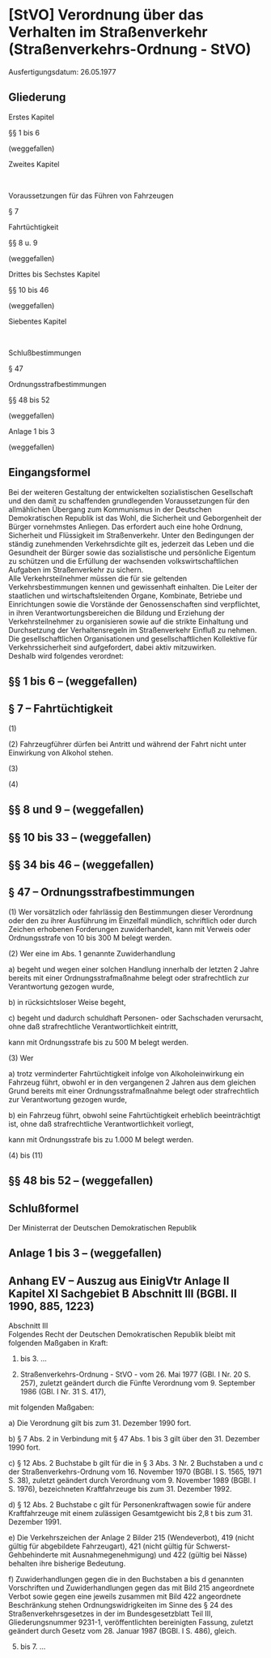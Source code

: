 # [StVO] Verordnung über das Verhalten im Straßenverkehr  (Straßenverkehrs-Ordnung - StVO)

Ausfertigungsdatum: 26.05.1977

 

## Gliederung

Erstes Kapitel

§§ 1 bis 6

(weggefallen)

Zweites Kapitel

 

Voraussetzungen für das Führen von Fahrzeugen

§ 7

Fahrtüchtigkeit

§§ 8 u. 9

(weggefallen)

Drittes bis Sechstes Kapitel

§§ 10 bis 46

(weggefallen)

Siebentes Kapitel

 

Schlußbestimmungen

§ 47

Ordnungsstrafbestimmungen

§§ 48 bis 52

(weggefallen)

Anlage 1 bis 3

(weggefallen)


## Eingangsformel

Bei der weiteren Gestaltung der entwickelten sozialistischen Gesellschaft und den damit zu schaffenden grundlegenden Voraussetzungen für den allmählichen Übergang zum Kommunismus in der Deutschen Demokratischen Republik ist das Wohl, die Sicherheit und Geborgenheit der Bürger vornehmstes Anliegen. Das erfordert auch eine hohe Ordnung, Sicherheit und Flüssigkeit im Straßenverkehr. Unter den Bedingungen der ständig zunehmenden Verkehrsdichte gilt es, jederzeit das Leben und die Gesundheit der Bürger sowie das sozialistische und persönliche Eigentum zu schützen und die Erfüllung der wachsenden volkswirtschaftlichen Aufgaben im Straßenverkehr zu sichern.  
Alle Verkehrsteilnehmer müssen die für sie geltenden Verkehrsbestimmungen kennen und gewissenhaft einhalten. Die Leiter der staatlichen und wirtschaftsleitenden Organe, Kombinate, Betriebe und Einrichtungen sowie die Vorstände der Genossenschaften sind verpflichtet, in ihren Verantwortungsbereichen die Bildung und Erziehung der Verkehrsteilnehmer zu organisieren sowie auf die strikte Einhaltung und Durchsetzung der Verhaltensregeln im Straßenverkehr Einfluß zu nehmen. Die gesellschaftlichen Organisationen und gesellschaftlichen Kollektive für Verkehrssicherheit sind aufgefordert, dabei aktiv mitzuwirken.  
Deshalb wird folgendes verordnet:


## §§ 1 bis 6 – (weggefallen)


## § 7 – Fahrtüchtigkeit

(1)

(2) Fahrzeugführer dürfen bei Antritt und während der Fahrt nicht unter Einwirkung von Alkohol stehen.

(3)

(4)


## §§ 8 und 9 – (weggefallen)


## §§ 10 bis 33 – (weggefallen)


## §§ 34 bis 46 – (weggefallen)


## § 47 – Ordnungsstrafbestimmungen

(1) Wer vorsätzlich oder fahrlässig den Bestimmungen dieser Verordnung oder den zu ihrer Ausführung im Einzelfall mündlich, schriftlich oder durch Zeichen erhobenen Forderungen zuwiderhandelt, kann mit Verweis oder Ordnungsstrafe von 10 bis 300 M belegt werden.

(2) Wer eine im Abs. 1 genannte Zuwiderhandlung

a) begeht und wegen einer solchen Handlung innerhalb der letzten 2 Jahre bereits mit einer Ordnungsstrafmaßnahme belegt oder strafrechtlich zur Verantwortung gezogen wurde,

b) in rücksichtsloser Weise begeht,

c) begeht und dadurch schuldhaft Personen- oder Sachschaden verursacht, ohne daß strafrechtliche Verantwortlichkeit eintritt,

kann mit Ordnungsstrafe bis zu 500 M belegt werden.

(3) Wer

a) trotz verminderter Fahrtüchtigkeit infolge von Alkoholeinwirkung ein Fahrzeug führt, obwohl er in den vergangenen 2 Jahren aus dem gleichen Grund bereits mit einer Ordnungsstrafmaßnahme belegt oder strafrechtlich zur Verantwortung gezogen wurde,

b) ein Fahrzeug führt, obwohl seine Fahrtüchtigkeit erheblich beeinträchtigt ist, ohne daß strafrechtliche Verantwortlichkeit vorliegt,

kann mit Ordnungsstrafe bis zu 1.000 M belegt werden.

(4) bis (11)


## §§ 48 bis 52 – (weggefallen)


## Schlußformel

Der Ministerrat der Deutschen Demokratischen Republik


## Anlage 1 bis 3 – (weggefallen)


## Anhang EV – Auszug aus EinigVtr Anlage II Kapitel XI Sachgebiet B Abschnitt III  (BGBl. II 1990, 885, 1223)

Abschnitt III  
Folgendes Recht der Deutschen Demokratischen Republik bleibt mit folgenden Maßgaben in Kraft:

1. bis 3. ...

4. Straßenverkehrs-Ordnung - StVO - vom 26. Mai 1977 (GBl. I Nr. 20 S. 257), zuletzt geändert durch die Fünfte Verordnung vom 9. September 1986 (GBl. I Nr. 31 S. 417),

mit folgenden Maßgaben:

a) Die Verordnung gilt bis zum 31. Dezember 1990 fort.

b) § 7 Abs. 2 in Verbindung mit § 47 Abs. 1 bis 3 gilt über den 31. Dezember 1990 fort.

c) § 12 Abs. 2 Buchstabe b gilt für die in § 3 Abs. 3 Nr. 2 Buchstaben a und c der Straßenverkehrs-Ordnung vom 16. November 1970 (BGBl. I S. 1565, 1971 S. 38), zuletzt geändert durch Verordnung vom 9. November 1989 (BGBl. I S. 1976), bezeichneten Kraftfahrzeuge bis zum 31. Dezember 1992.

d) § 12 Abs. 2 Buchstabe c gilt für Personenkraftwagen sowie für andere Kraftfahrzeuge mit einem zulässigen Gesamtgewicht bis 2,8 t bis zum 31. Dezember 1991.

e) Die Verkehrszeichen der Anlage 2 Bilder 215 (Wendeverbot), 419 (nicht gültig für abgebildete Fahrzeugart), 421 (nicht gültig für Schwerst-Gehbehinderte mit Ausnahmegenehmigung) und 422 (gültig bei Nässe) behalten ihre bisherige Bedeutung.

f) Zuwiderhandlungen gegen die in den Buchstaben a bis d genannten Vorschriften und Zuwiderhandlungen gegen das mit Bild 215 angeordnete Verbot sowie gegen eine jeweils zusammen mit Bild 422 angeordnete Beschränkung stehen Ordnungswidrigkeiten im Sinne des § 24 des Straßenverkehrsgesetzes in der im Bundesgesetzblatt Teil III, Gliederungsnummer 9231-1, veröffentlichten bereinigten Fassung, zuletzt geändert durch Gesetz vom 28. Januar 1987 (BGBl. I S. 486), gleich.

5. bis 7. ...
